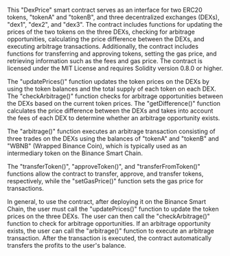 This "DexPrice" smart contract serves as an interface for two ERC20 tokens, "tokenA" and "tokenB", and three decentralized exchanges (DEXs), "dex1", "dex2", and "dex3". The contract includes functions for updating the prices of the two tokens on the three DEXs, checking for arbitrage opportunities, calculating the price difference between the DEXs, and executing arbitrage transactions. Additionally, the contract includes functions for transferring and approving tokens, setting the gas price, and retrieving information such as the fees and gas price. The contract is licensed under the MIT License and requires Solidity version 0.8.0 or higher.

The "updatePrices()" function updates the token prices on the DEXs by using the token balances and the total supply of each token on each DEX. The "checkArbitrage()" function checks for arbitrage opportunities between the DEXs based on the current token prices. The "getDifference()" function calculates the price difference between the DEXs and takes into account the fees of each DEX to determine whether an arbitrage opportunity exists.

The "arbitrage()" function executes an arbitrage transaction consisting of three trades on the DEXs using the balances of "tokenA" and "tokenB" and "WBNB" (Wrapped Binance Coin), which is typically used as an intermediary token on the Binance Smart Chain.

The "transferToken()", "approveToken()", and "transferFromToken()" functions allow the contract to transfer, approve, and transfer tokens, respectively, while the "setGasPrice()" function sets the gas price for transactions.

In general, to use the contract, after deploying it on the Binance Smart Chain, the user must call the "updatePrices()" function to update the token prices on the three DEXs. The user can then call the "checkArbitrage()" function to check for arbitrage opportunities. If an arbitrage opportunity exists, the user can call the "arbitrage()" function to execute an arbitrage transaction. After the transaction is executed, the contract automatically transfers the profits to the user's balance.
